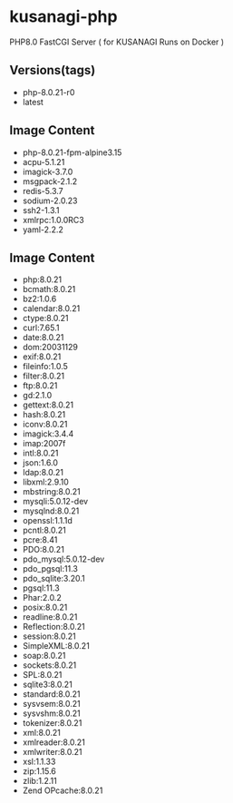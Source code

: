 # kusanagi-php
PHP8.0 FastCGI Server ( for KUSANAGI Runs on Docker )

## Versions(tags)
- php-8.0.21-r0
- latest

## Image Content
- php-8.0.21-fpm-alpine3.15
- acpu-5.1.21
- imagick-3.7.0
- msgpack-2.1.2
- redis-5.3.7
- sodium-2.0.23
- ssh2-1.3.1
- xmlrpc:1.0.0RC3
- yaml-2.2.2

## Image Content
- php:8.0.21
- bcmath:8.0.21
- bz2:1.0.6
- calendar:8.0.21
- ctype:8.0.21
- curl:7.65.1
- date:8.0.21
- dom:20031129
- exif:8.0.21
- fileinfo:1.0.5
- filter:8.0.21
- ftp:8.0.21
- gd:2.1.0
- gettext:8.0.21
- hash:8.0.21
- iconv:8.0.21
- imagick:3.4.4
- imap:2007f
- intl:8.0.21
- json:1.6.0
- ldap:8.0.21
- libxml:2.9.10
- mbstring:8.0.21
- mysqli:5.0.12-dev
- mysqlnd:8.0.21
- openssl:1.1.1d
- pcntl:8.0.21
- pcre:8.41
- PDO:8.0.21
- pdo_mysql:5.0.12-dev
- pdo_pgsql:11.3
- pdo_sqlite:3.20.1
- pgsql:11.3
- Phar:2.0.2
- posix:8.0.21
- readline:8.0.21
- Reflection:8.0.21
- session:8.0.21
- SimpleXML:8.0.21
- soap:8.0.21
- sockets:8.0.21
- SPL:8.0.21
- sqlite3:8.0.21
- standard:8.0.21
- sysvsem:8.0.21
- sysvshm:8.0.21
- tokenizer:8.0.21
- xml:8.0.21
- xmlreader:8.0.21
- xmlwriter:8.0.21
- xsl:1.1.33
- zip:1.15.6
- zlib:1.2.11
- Zend OPcache:8.0.21

